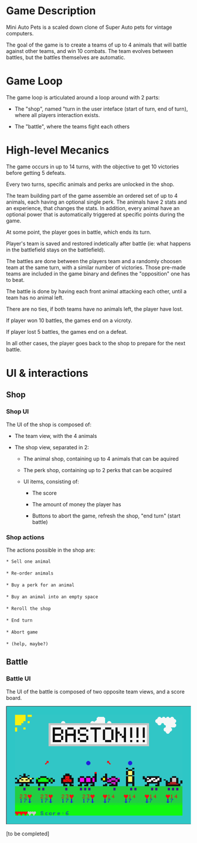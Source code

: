 # Game Description

Mini Auto Pets is a scaled down clone of Super Auto pets for vintage computers.

The goal of the game is to create a teams of up to 4 animals that will battle against other teams, and win 10 combats. The team evolves between battles, but the battles themselves are automatic.

# Game Loop

The game loop is articulated around a loop around with 2 parts:

* The "shop", named "turn in the user inteface (start of turn, end of turn), where all players interaction exists.

* The "battle", where the teams fight each others

# High-level Mecanics

The game occurs in up to 14 turns, with the objective to get 10 victories before getting 5 defeats.

Every two turns, specific animals and perks are unlocked in the shop.

The team building part of the game assemble an ordered set of up to 4 animals, each having an optional single perk. The animals have 2 stats and an experience, that changes the stats. In addition, every animal have an optional power that is automatically triggered at specific points during the game.

At some point, the player goes in battle, which ends its turn.

Player's team is saved and restored indetically after battle (ie: what happens in the battlefield stays on the battlefield).

The battles are done between the players team and a randomly choosen team at the same turn, with a similar number of victories. Those pre-made teams are included in the game binary and defines the "opposition" one has to beat.

The battle is done by having each front animal attacking each other, until a team has no animal left.

There are no ties, if both teams have no animals left, the player have lost.

If player won 10 battles, the games end on a vicroty.

If player lost 5 battles, the games end on a defeat.

In all other cases, the player goes back to the shop to prepare for the next battle.

# UI & interactions

## Shop

### Shop UI

The UI of the shop is composed of:

* The team view, with the 4 animals

* The shop view, separated in 2:

    * The animal shop, containing up to 4 animals that can be aquired

    * The perk shop, containing up to 2 perks that can be acquired

    * UI items, consisting of:

        * The score

        * The amount of money the player has

        * Buttons to abort the game, refresh the shop, "end turn" (start battle)

### Shop actions

The actions possible in the shop are:
    
    * Sell one animal

    * Re-order animals

    * Buy a perk for an animal

    * Buy an animal into an empty space

    * Reroll the shop
    
    * End turn
    
    * Abort game

    * (help, maybe?)
  
## Battle

### Battle UI

The UI of the battle is composed of two opposite team views, and a score board.

![Battle start](./battle.png)


[to be completed]
